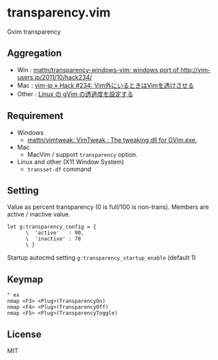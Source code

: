 # transparency.vim
Gvim transparency

## Aggregation
- Win : [mattn/transparency\-windows\-vim: windows port of http://vim\-users\.jp/2011/10/hack234/](https://github.com/mattn/transparency-windows-vim)
- Mac : [vim\-jp » Hack \#234: Vim外にいるときはVimを透けさせる](https://vim-jp.org/vim-users-jp/2011/10/05/Hack-234.html)
- Other : [Linux の gVim の透過度を設定する](https://gist.github.com/anekos/6241052)

## Requirement
- Windows
  - [mattn/vimtweak: VimTweak : The tweaking dll for GVim\.exe\.](https://github.com/mattn/vimtweak)
- Mac
  - MacVim / support `transparency` option.
- Linux and other (X11 Window System)
  - `transset-df` command

## Setting

Value as percent transparency (0 is full/100 is non-trans).
Members are active / inactive value.

```vim
let g:transparency_config = {
      \  'active'   : 90,
      \  'inactive' : 70
      \ }
```

Startup autocmd setting `g:transparency_startup_enable` (default 1)

## Keymap

```vim
" ex
nmap <F3> <Plug>(TransparencyOn)
nmap <F4> <Plug>(TransparencyOff)
nmap <F5> <Plug>(TransparencyToggle)
```

## License
MIT
